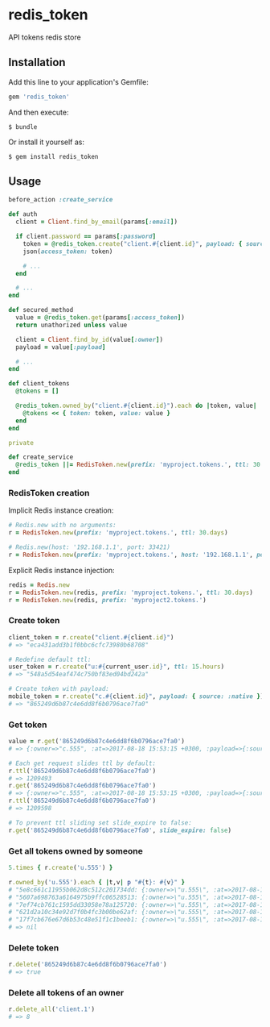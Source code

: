 # redis_token

API tokens redis store

## Installation

Add this line to your application's Gemfile:

```ruby
gem 'redis_token'
```

And then execute:

    $ bundle

Or install it yourself as:

    $ gem install redis_token

## Usage

```ruby
before_action :create_service

def auth
  client = Client.find_by_email(params[:email])

  if client.password == params[:password]
    token = @redis_token.create("client.#{client.id}", payload: { source: :native })
    json(access_token: token)

    # ...
  end

  # ...
end

def secured_method
  value = @redis_token.get(params[:access_token])
  return unathorized unless value

  client = Client.find_by_id(value[:owner])
  payload = value[:payload]

  # ...
end

def client_tokens
  @tokens = []

  @redis_token.owned_by("client.#{client.id}").each do |token, value|
    @tokens << { token: token, value: value }
  end
end

private

def create_service
  @redis_token ||= RedisToken.new(prefix: 'myproject.tokens.', ttl: 30.days)
end
```

### RedisToken creation

Implicit Redis instance creation:

```ruby
# Redis.new with no arguments:
r = RedisToken.new(prefix: 'myproject.tokens.', ttl: 30.days)

# Redis.new(host: '192.168.1.1', port: 33421)
r = RedisToken.new(prefix: 'myproject.tokens.', host: '192.168.1.1', port: 33421)
```

Explicit Redis instance injection:

```ruby
redis = Redis.new
r = RedisToken.new(redis, prefix: 'myproject.tokens.', ttl: 30.days)
r = RedisToken.new(redis, prefix: 'myproject2.tokens.')
```

### Create token

```ruby
client_token = r.create("client.#{client.id}")
# => "eca431add3b1f0bbc6cfc73980b68708"

# Redefine default ttl:
user_token = r.create("u:#{current_user.id}", ttl: 15.hours)
# => "548a5d54eaf474c750bf83ed04bd242a"

# Create token with payload:
mobile_token = r.create("c.#{client.id}", payload: { source: :native })
# => "865249d6b87c4e6dd8f6b0796ace7fa0"
```

### Get token

```ruby
value = r.get('865249d6b87c4e6dd8f6b0796ace7fa0')
# => {:owner=>"c.555", :at=>2017-08-18 15:53:15 +0300, :payload=>{:source=>:native}}

# Each get request slides ttl by default:
r.ttl('865249d6b87c4e6dd8f6b0796ace7fa0')
# => 1209493
r.get('865249d6b87c4e6dd8f6b0796ace7fa0')
# => {:owner=>"c.555", :at=>2017-08-18 15:53:15 +0300, :payload=>{:source=>:native}}
r.ttl('865249d6b87c4e6dd8f6b0796ace7fa0')
# => 1209598

# To prevent ttl sliding set slide_expire to false:
r.get('865249d6b87c4e6dd8f6b0796ace7fa0', slide_expire: false)
```

### Get all tokens owned by someone

```ruby
5.times { r.create('u.555') }

r.owned_by('u.555').each { |t,v| p "#{t}: #{v}" }
# "5e8c661c11955b062d8c512c201734dd: {:owner=>\"u.555\", :at=>2017-08-18 16:02:10 +0300}"
# "5607a698763a6164975b9ffc06528513: {:owner=>\"u.555\", :at=>2017-08-18 16:02:10 +0300}"
# "7ef74cb761c1595dd33058e78a125720: {:owner=>\"u.555\", :at=>2017-08-18 16:02:10 +0300}"
# "621d2a10c34e92d7f0b4fc3b00be62af: {:owner=>\"u.555\", :at=>2017-08-18 16:02:10 +0300}"
# "17f7cb676e67d6b53c48e51f1c1beeb1: {:owner=>\"u.555\", :at=>2017-08-18 16:02:10 +0300}"
# => nil
```

### Delete token

```ruby
r.delete('865249d6b87c4e6dd8f6b0796ace7fa0')
# => true
```

### Delete all tokens of an owner
```ruby
r.delete_all('client.1')
# => 8
```
